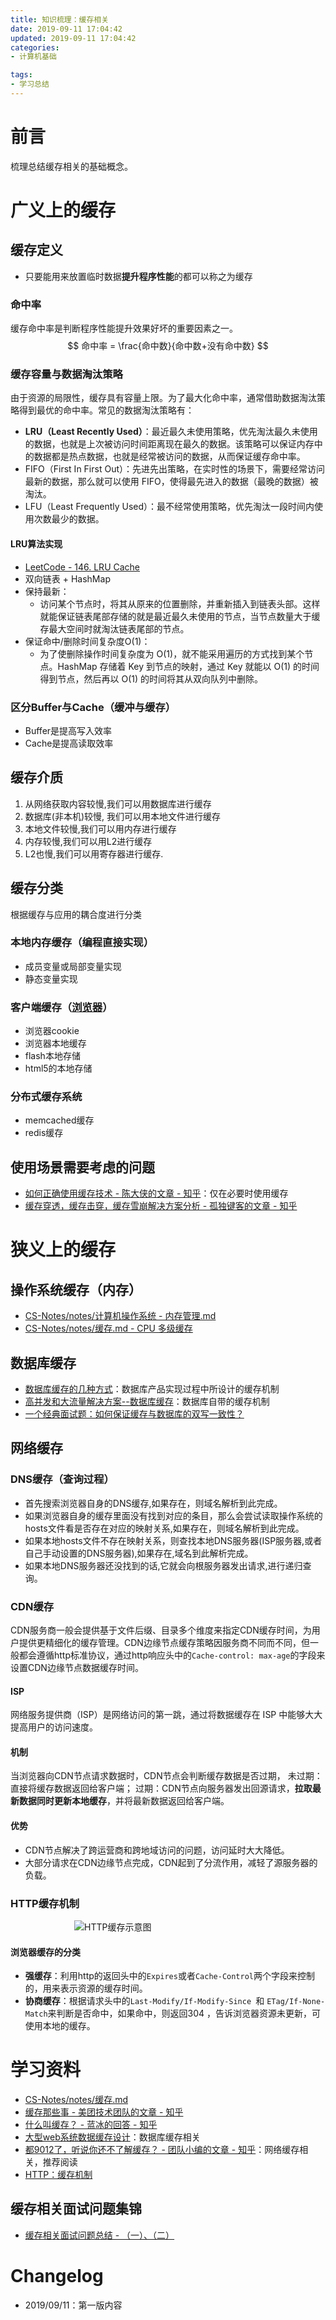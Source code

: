 ```yaml
---
title: 知识梳理：缓存相关
date: 2019-09-11 17:04:42
updated: 2019-09-11 17:04:42
categories:
- 计算机基础

tags:
- 学习总结
---
```

# 前言
梳理总结缓存相关的基础概念。

<!-- more -->
# 广义上的缓存
## 缓存定义
- 只要能用来放置临时数据**提升程序性能**的都可以称之为缓存

### 命中率
缓存命中率是判断程序性能提升效果好坏的重要因素之一。
$$ 命中率 = \frac{命中数}{命中数+没有命中数} $$

### 缓存容量与数据淘汰策略
由于资源的局限性，缓存具有容量上限。为了最大化命中率，通常借助数据淘汰策略得到最优的命中率。常见的数据淘汰策略有：
- **LRU（Least Recently Used）**：最近最久未使用策略，优先淘汰最久未使用的数据，也就是上次被访问时间距离现在最久的数据。该策略可以保证内存中的数据都是热点数据，也就是经常被访问的数据，从而保证缓存命中率。
- FIFO（First In First Out）：先进先出策略，在实时性的场景下，需要经常访问最新的数据，那么就可以使用 FIFO，使得最先进入的数据（最晚的数据）被淘汰。
- LFU（Least Frequently Used）：最不经常使用策略，优先淘汰一段时间内使用次数最少的数据。

#### LRU算法实现
- [LeetCode - 146. LRU Cache](https://leetcode.com/problems/lru-cache/description/)
- 双向链表 + HashMap
- 保持最新：
    - 访问某个节点时，将其从原来的位置删除，并重新插入到链表头部。这样就能保证链表尾部存储的就是最近最久未使用的节点，当节点数量大于缓存最大空间时就淘汰链表尾部的节点。
- 保证命中/删除时间复杂度O(1)：
    - 为了使删除操作时间复杂度为 O(1)，就不能采用遍历的方式找到某个节点。HashMap 存储着 Key 到节点的映射，通过 Key 就能以 O(1) 的时间得到节点，然后再以 O(1) 的时间将其从双向队列中删除。

### 区分Buffer与Cache（缓冲与缓存）
- Buffer是提高写入效率
- Cache是提高读取效率

## 缓存介质
1. 从网络获取内容较慢,我们可以用数据库进行缓存
2. 数据库(非本机)较慢, 我们可以用本地文件进行缓存
3. 本地文件较慢,我们可以用内存进行缓存
4. 内存较慢,我们可以用L2进行缓存
5. L2也慢,我们可以用寄存器进行缓存.

## 缓存分类
根据缓存与应用的耦合度进行分类
### 本地内存缓存（编程直接实现）
- 成员变量或局部变量实现
- 静态变量实现

### 客户端缓存（[浏览器](#网络缓存)）
- 浏览器cookie
- 浏览器本地缓存
- flash本地存储
- html5的本地存储

### 分布式缓存系统
- memcached缓存
- redis缓存

## 使用场景需要考虑的问题
- [如何正确使用缓存技术 - 陈大侠的文章 - 知乎](https://zhuanlan.zhihu.com/p/25991920)：仅在必要时使用缓存
- [缓存穿透，缓存击穿，缓存雪崩解决方案分析 - 孤独键客的文章 - 知乎](https://zhuanlan.zhihu.com/p/58224918)

# 狭义上的缓存
## 操作系统缓存（内存）
- [CS-Notes/notes/计算机操作系统 - 内存管理.md](https://github.com/CyC2018/CS-Notes/blob/master/notes/%E8%AE%A1%E7%AE%97%E6%9C%BA%E6%93%8D%E4%BD%9C%E7%B3%BB%E7%BB%9F%20-%20%E5%86%85%E5%AD%98%E7%AE%A1%E7%90%86.md)
- [CS-Notes/notes/缓存.md - CPU 多级缓存](https://github.com/CyC2018/CS-Notes/blob/master/notes/%E7%BC%93%E5%AD%98.md#cpu-%E5%A4%9A%E7%BA%A7%E7%BC%93%E5%AD%98)

## 数据库缓存
- [数据库缓存的几种方式](https://www.cnblogs.com/hadley/p/9557596.html)：数据库产品实现过程中所设计的缓存机制
- [高并发和大流量解决方案--数据库缓存](https://www.cnblogs.com/xiaoliwang/p/9327073.html)：数据库自带的缓存机制
- [一个经典面试题：如何保证缓存与数据库的双写一致性？](https://zhuanlan.zhihu.com/p/66462064)

## 网络缓存
### DNS缓存（查询过程）
- 首先搜索浏览器自身的DNS缓存,如果存在，则域名解析到此完成。
- 如果浏览器自身的缓存里面没有找到对应的条目，那么会尝试读取操作系统的hosts文件看是否存在对应的映射关系,如果存在，则域名解析到此完成。
- 如果本地hosts文件不存在映射关系，则查找本地DNS服务器(ISP服务器,或者自己手动设置的DNS服务器),如果存在,域名到此解析完成。
- 如果本地DNS服务器还没找到的话,它就会向根服务器发出请求,进行递归查询。

### CDN缓存
CDN服务商一般会提供基于文件后缀、目录多个维度来指定CDN缓存时间，为用户提供更精细化的缓存管理。CDN边缘节点缓存策略因服务商不同而不同，但一般都会遵循http标准协议，通过http响应头中的`Cache-control: max-age`的字段来设置CDN边缘节点数据缓存时间。

#### ISP
网络服务提供商（ISP）是网络访问的第一跳，通过将数据缓存在 ISP 中能够大大提高用户的访问速度。

#### 机制
当浏览器向CDN节点请求数据时，CDN节点会判断缓存数据是否过期，
未过期：直接将缓存数据返回给客户端；
过期：CDN节点向服务器发出回源请求，**拉取最新数据同时更新本地缓存**，并将最新数据返回给客户端。

#### 优势
- CDN节点解决了跨运营商和跨地域访问的问题，访问延时大大降低。
- 大部分请求在CDN边缘节点完成，CDN起到了分流作用，减轻了源服务器的负载。

### HTTP缓存机制
<div style="width: 300px; margin: auto">

![HTTP缓存示意图](https://raw.githubusercontent.com/zhongqin0820/zhongqin0820.github.io/source-articles/source/images/interview/cache-http.png)
</div>

#### 浏览器缓存的分类
- **强缓存**：利用http的返回头中的`Expires`或者`Cache-Control`两个字段来控制的，用来表示资源的缓存时间。
- **协商缓存**：根据请求头中的`Last-Modify/If-Modify-Since `和 `ETag/If-None-Match`来判断是否命中，如果命中，则返回304 ，告诉浏览器资源未更新，可使用本地的缓存。

# 学习资料
- [CS-Notes/notes/缓存.md](https://github.com/CyC2018/CS-Notes/blob/master/notes/%E7%BC%93%E5%AD%98.md)
- [缓存那些事 - 美团技术团队的文章 - 知乎](https://zhuanlan.zhihu.com/p/27457401)
- [什么叫缓存？ - 蓝冰的回答 - 知乎](https://www.zhihu.com/question/294362421/answer/493864362)
- [大型web系统数据缓存设计](https://www.cnblogs.com/siqi/p/5096317.html)：数据库缓存相关
- [都9012了，听说你还不了解缓存？ - 团队小编的文章 - 知乎](https://zhuanlan.zhihu.com/p/73345909)：网络缓存相关，推荐阅读
- [HTTP：缓存机制](https://blog.daixinye.com/2017/10/09/HTTP%E7%BC%93%E5%AD%98%E6%9C%BA%E5%88%B6/)

## 缓存相关面试问题集锦
- [缓存相关面试问题总结 - （一）、（二）](https://blog.csdn.net/box_clf/article/category/8431461)

# Changelog
- 2019/09/11：第一版内容
